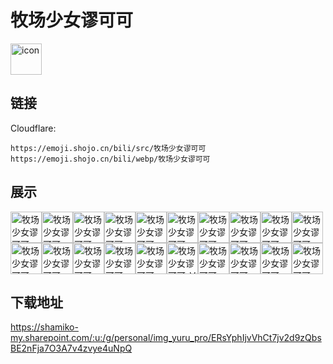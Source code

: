 # 牧场少女谬可可
<img src="https://emoji.shojo.cn/bili/src/牧场少女谬可可/icon.png" width="50" height="50" alt="icon">

## 链接
Cloudflare:
```
https://emoji.shojo.cn/bili/src/牧场少女谬可可
https://emoji.shojo.cn/bili/webp/牧场少女谬可可
```
## 展示
<img src="https://emoji.shojo.cn/bili/src/牧场少女谬可可/牧场少女谬可可-kiss.png" width="50" height="50" alt="牧场少女谬可可-kiss"><img src="https://emoji.shojo.cn/bili/src/牧场少女谬可可/牧场少女谬可可-不会吧.png" width="50" height="50" alt="牧场少女谬可可-不会吧"><img src="https://emoji.shojo.cn/bili/src/牧场少女谬可可/牧场少女谬可可-超凶.png" width="50" height="50" alt="牧场少女谬可可-超凶"><img src="https://emoji.shojo.cn/bili/src/牧场少女谬可可/牧场少女谬可可-吃草.png" width="50" height="50" alt="牧场少女谬可可-吃草"><img src="https://emoji.shojo.cn/bili/src/牧场少女谬可可/牧场少女谬可可-冲.png" width="50" height="50" alt="牧场少女谬可可-冲"><img src="https://emoji.shojo.cn/bili/src/牧场少女谬可可/牧场少女谬可可-大哭.png" width="50" height="50" alt="牧场少女谬可可-大哭"><img src="https://emoji.shojo.cn/bili/src/牧场少女谬可可/牧场少女谬可可-吨吨吨.png" width="50" height="50" alt="牧场少女谬可可-吨吨吨"><img src="https://emoji.shojo.cn/bili/src/牧场少女谬可可/牧场少女谬可可-好好好.png" width="50" height="50" alt="牧场少女谬可可-好好好"><img src="https://emoji.shojo.cn/bili/src/牧场少女谬可可/牧场少女谬可可-好心情.png" width="50" height="50" alt="牧场少女谬可可-好心情"><img src="https://emoji.shojo.cn/bili/src/牧场少女谬可可/牧场少女谬可可-看看你的.png" width="50" height="50" alt="牧场少女谬可可-看看你的"><img src="https://emoji.shojo.cn/bili/src/牧场少女谬可可/牧场少女谬可可-乐.png" width="50" height="50" alt="牧场少女谬可可-乐"><img src="https://emoji.shojo.cn/bili/src/牧场少女谬可可/牧场少女谬可可-牛.png" width="50" height="50" alt="牧场少女谬可可-牛"><img src="https://emoji.shojo.cn/bili/src/牧场少女谬可可/牧场少女谬可可-贴贴.png" width="50" height="50" alt="牧场少女谬可可-贴贴"><img src="https://emoji.shojo.cn/bili/src/牧场少女谬可可/牧场少女谬可可-我奶呢？.png" width="50" height="50" alt="牧场少女谬可可-我奶呢？"><img src="https://emoji.shojo.cn/bili/src/牧场少女谬可可/牧场少女谬可可-许愿.png" width="50" height="50" alt="牧场少女谬可可-许愿"><img src="https://emoji.shojo.cn/bili/src/牧场少女谬可可/牧场少女谬可可-V我.png" width="50" height="50" alt="牧场少女谬可可-V我"><img src="https://emoji.shojo.cn/bili/src/牧场少女谬可可/牧场少女谬可可-大头.png" width="50" height="50" alt="牧场少女谬可可-大头"><img src="https://emoji.shojo.cn/bili/src/牧场少女谬可可/牧场少女谬可可-互粉.png" width="50" height="50" alt="牧场少女谬可可-互粉"><img src="https://emoji.shojo.cn/bili/src/牧场少女谬可可/牧场少女谬可可-流汗.png" width="50" height="50" alt="牧场少女谬可可-流汗"><img src="https://emoji.shojo.cn/bili/src/牧场少女谬可可/牧场少女谬可可-牛牛药炸了.png" width="50" height="50" alt="牧场少女谬可可-牛牛药炸了">

## 下载地址

https://shamiko-my.sharepoint.com/:u:/g/personal/img_yuru_pro/ERsYphIjvVhCt7jv2d9zQbsBE2nFja7O3A7v4zvye4uNpQ